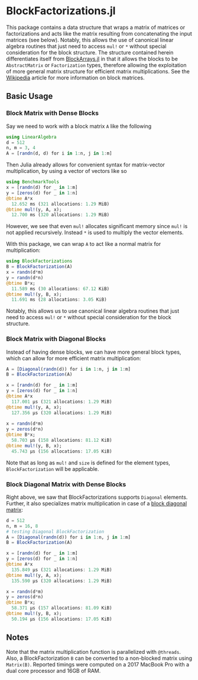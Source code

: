 # BlockFactorizations.jl
This package contains a data structure that wraps a matrix of matrices or factorizations and acts like the matrix resulting from concatenating the input matrices (see below).
Notably, this allows the use of canonical linear algebra routines that just need to access `mul!` or `*` without special consideration for the block structure.
The structure contained herein differentiates itself from [BlockArrays.jl](https://github.com/JuliaArrays/BlockArrays.jl) 
in that it allows the blocks to be `AbstractMatrix` or `Factorization` types, therefore allowing the exploitation of more general matrix structure for efficient matrix multiplications.
See the [Wikipedia](https://en.wikipedia.org/wiki/Block_matrix) article for more information on block matrices.

## Basic Usage

### Block Matrix with Dense Blocks
Say we need to work with a block matrix `A` like the following
```julia
using LinearAlgebra
d = 512
n, m = 3, 4
A = [randn(d, d) for i in 1:n, j in 1:m]
```
Then Julia already allows for convenient syntax for matrix-vector multiplication,
by using a vector of vectors like so
```julia
using BenchmarkTools
x = [randn(d) for _ in 1:m]
y = [zeros(d) for _ in 1:n]
@btime A*x
  12.652 ms (321 allocations: 1.29 MiB)
@btime mul!(y, A, x);
  12.700 ms (320 allocations: 1.29 MiB)
```
However, we see that even `mul!` allocates significant memory since `mul!` is not applied recursively.
Instead `*` is used to multiply the vector elements.

With this package, we can wrap `A` to act like a normal matrix for multiplication: 
```julia
using BlockFactorizations
B = BlockFactorization(A)
x = randn(d*m)
y = randn(d*n)
@btime B*x;
  11.589 ms (30 allocations: 67.12 KiB)
@btime mul!(y, B, x);
  11.691 ms (28 allocations: 3.05 KiB)
```
Notably, this allows us to use canonical linear algebra routines that just need to access `mul!` or `*` without special consideration for the block structure.

### Block Matrix with Diagonal Blocks
Instead of having dense blocks, we can have more general block types, which can allow for more efficient matrix multiplication:
```julia
A = [Diagonal(randn(d)) for i in 1:n, j in 1:m]
B = BlockFactorization(A)

x = [randn(d) for _ in 1:m]
y = [zeros(d) for _ in 1:n]
@btime A*x
  117.001 μs (321 allocations: 1.29 MiB)
@btime mul!(y, A, x);
  127.356 μs (320 allocations: 1.29 MiB)
  
x = randn(d*m)
y = zeros(d*n)
@btime B*x;
  58.703 μs (158 allocations: 81.12 KiB)
@btime mul!(y, B, x);
  45.743 μs (156 allocations: 17.05 KiB)
```
Note that as long as `mul!` and `size` is defined for the element types, `BlockFactorization` will be applicable.

### Block Diagonal Matrix with Dense Blocks
Right above, we saw that BlockFactorizations supports `Diagonal` elements.
Further, it also specializes matrix multiplication in case of a [block diagonal matrix](https://en.wikipedia.org/wiki/Block_matrix#Block_diagonal_matrices):
```julia
d = 512
n, m = 16, 8
# testing Diagonal BlockFactorization
A = [Diagonal(randn(d)) for i in 1:n, j in 1:m]
B = BlockFactorization(A)

x = [randn(d) for _ in 1:m]
y = [zeros(d) for _ in 1:n]
@btime A*x
  135.849 μs (321 allocations: 1.29 MiB)
@btime mul!(y, A, x);
  135.590 μs (320 allocations: 1.29 MiB)

x = randn(d*m)
y = zeros(d*n)
@btime B*x;
  58.371 μs (157 allocations: 81.09 KiB)
@btime mul!(y, B, x);
  50.194 μs (156 allocations: 17.05 KiB)
```

## Notes
Note that the matrix multiplication function is parallelized with `@threads`.
Also, a BlockFactorization `B` can be converted to a non-blocked matrix using `Matrix(B)`.
Reported timings were computed on a 2017 MacBook Pro with a dual core processor and 16GB of RAM.
